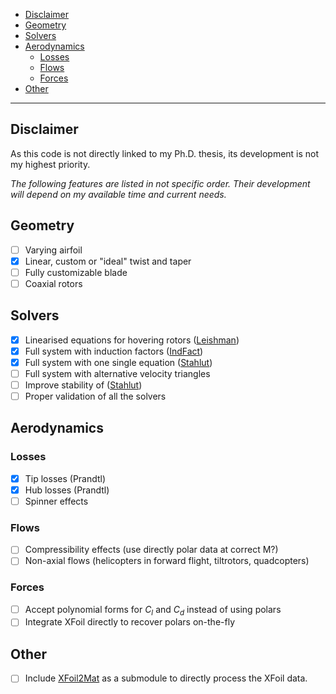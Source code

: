 - [Disclaimer](docs/Roadmpa.md#disclaimer)
- [Geometry](docs/Roadmap.md#geometry)
- [Solvers](docs/Roadmap.md#solvers)
- [Aerodynamics](docs/Roadmap.md#aerodynamics)
  - [Losses](docs/Roadmap.md#losses)
  - [Flows](docs/Roadmap.md#flows)
  - [Forces](docs/Roadmap.md#forces)
- [Other](docs/Roadmap.md#geometry)

---

## Disclaimer

As this code is not directly linked to my Ph.D. thesis, its development is not
my highest priority.

_The following features are listed in not specific order. Their development will
depend on my available time and current needs._

## Geometry

- [ ] Varying airfoil
- [x] Linear, custom or "ideal" twist and taper
- [ ] Fully customizable blade
- [ ] Coaxial rotors

## Solvers

- [x] Linearised equations for hovering rotors ([Leishman](docs/Solver-Leishman.md))
- [x] Full system with induction factors ([IndFact](docs/Solver-IndFact.md))
- [x] Full system with one single equation ([Stahlut](docs/Solver-Stahlut.md))
- [ ] Full system with alternative velocity triangles
- [ ] Improve stability of ([Stahlut](docs/Solver-Stahlut.md))
- [ ] Proper validation of all the solvers

## Aerodynamics

### Losses

- [x] Tip losses (Prandtl)
- [x] Hub losses (Prandtl)
- [ ] Spinner effects

### Flows

- [ ] Compressibility effects (use directly polar data at correct M?)
- [ ] Non-axial flows (helicopters in forward flight, tiltrotors, quadcopters)

### Forces

- [ ] Accept polynomial forms for $`C_l`$ and $`C_d`$ instead of using polars
- [ ] Integrate XFoil directly to recover polars on-the-fly

## Other

- [ ] Include [XFoil2Mat](https://gitlab.uliege.be/thlamb/xfoil2mat) as a
  submodule to directly process the XFoil data.
